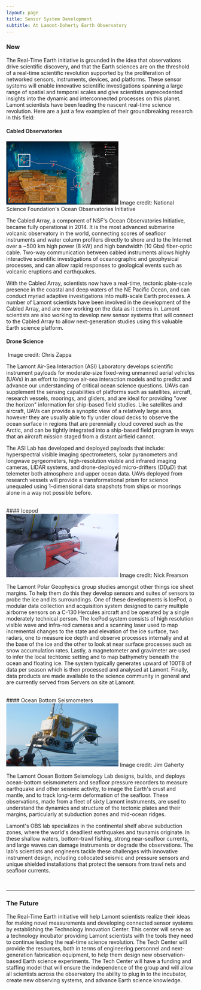```yaml
---
layout: page
title: Sensor System Development
subtitle: At Lamont-Doherty Earth Observatory
---
```


### Now

The Real-Time Earth initiative is grounded in the idea that observations drive scientific discovery, and that the Earth sciences are on the threshold of a real-time scientific revolution supported by the proliferation of networked sensors, instruments, devices, and platforms. These sensor systems will enable innovative scientific investigations spanning a large range of spatial and temporal scales and give scientists unprecedented insights into the dynamic and interconnected processes on this planet. Lamont scientists have been leading the nascent real-time science revolution. Here are a just a few examples of their groundbreaking research in this field:

#### Cabled Observatories

<div class="left_image_float">
  <img src="images/ooi.png" alt="" width="300">
  Image credit: National Science Foundation's Ocean Observatories Initiative
</div>

The Cabled Array, a component of NSF's Ocean Observatories Initiative, became fully operational in 2014. It is the most advanced submarine volcanic observatory in the world, connecting scores of seafloor instruments and water column profilers directly to shore and to the Internet over a ~500 km high power (8 kW) and high bandwidth (10 Gbs) fiber-optic cable. Two-way communication between cabled instruments allows highly interactive scientific investigations of oceanographic and geophysical processes, and can allow rapid responses to geological events such as volcanic eruptions and earthquakes.

With the Cabled Array, scientists now have a real-time, tectonic plate-scale presence in the coastal and deep waters of the NE Pacific Ocean, and can conduct myriad adaptive investigations into multi-scale Earth processes. A number of Lamont scientists have been involved in the development of the Cabled Array, and are now working on the data as it comes in. Lamont scientists are also working to develop new sensor systems that will connect to the Cabled Array to allow next-generation studies using this valuable Earth science platform.

#### Drone Science

<div class="left_image_float">
  <img src="images/drone2.png" alt="" width="300">
  Image credit: Chris Zappa
</div>

The Lamont Air-Sea Interaction (ASI) Laboratory develops scientific instrument payloads for moderate-size fixed-wing unmanned aerial vehicles (UAVs) in an effort to improve air-sea interaction models and to predict and advance our understanding of critical ocean science questions. UAVs can supplement the sensing capabilities of platforms such as satellites, aircraft, research vessels, moorings, and gliders, and are ideal for providing "over the horizon" information for ship-based field studies. Like satellites and aircraft, UAVs can provide a synoptic view of a relatively large area, however they are usually able to fly under cloud decks to observe the ocean surface in regions that are perennially cloud covered such as the Arctic, and can be tightly integrated into a ship-based field program in ways that an aircraft mission staged from a distant airfield cannot.

The ASI Lab has developed and deployed payloads that include: hyperspectral visible imaging spectrometers, solar pyranometers and longwave pyrgeometers, high-resolution visible and infrared imaging cameras, LIDAR systems, and drone-deployed micro-drifters (DDµD) that telemeter both atmosphere and upper ocean data. UAVs deployed from research vessels will provide a transformational prism for science unequaled using 1-dimensional data snapshots from ships or moorings alone in a way not possible before.

<br style="clear:both" />
#### Icepod

<div class="left_image_float">
  <img src="images/icepod2.jpg" alt="" width="300">
  Image credit: Nick Frearson
</div>

The Lamont Polar Geophysics group studies amongst other things ice sheet margins. To help them do this they develop sensors and suites of sensors to probe the ice and its surroundings. One of these developments is IcePod, a modular data collection and acquisition system designed to carry multiple airborne sensors on a C-130 Hercules aircraft and be operated by a single moderately technical person. The IcePod system consists of high resolution visible wave and infra-red cameras and a scanning laser used to map incremental changes to the state and elevation of the ice surface, two radars, one to measure ice depth and observe processes internally and at the base of the ice and the other to look at near surface processes such as snow accumulation rates. Lastly, a magnetometer and gravimeter are used to infer the local techtonic setting and to map bathymetry beneath the ocean and floating ice. The system typically generates upward of 100TB of data per season which is then processed and analysed at Lamont. Finally, data products are made available to the science community in general and are currently served from Servers on site at Lamont.

<br style="clear:both" />
#### Ocean Bottom Seismometers

<div class="left_image_float">
  <img src="images/obs.jpg" alt="" width="300">
  Image credit: Jim Gaherty
</div>

The Lamont Ocean Bottom Seismology Lab designs, builds, and deploys ocean-bottom seismometers and seafloor pressure recorders to measure earthquake and other seismic activity, to image the Earth's crust and mantle, and to track long-term deformation of the seafloor. These observations, made from a fleet of sixty Lamont instruments, are used to understand the dynamics and structure of the tectonic plates and their margins, particularly at subduction zones and mid-ocean ridges.

Lamont's OBS lab specializes in the continental shelf above subduction zones, where the world's deadliest earthquakes and tsunamis originate. In these shallow waters, bottom-trawl fishing, strong near-seafloor currents, and large waves can damage instruments or degrade the observations. The lab's scientists and engineers tackle these challenges with innovative instrument design, including collocated seismic and pressure sensors and unique shielded installations that protect the sensors from trawl nets and seafloor currents.

<br style="clear:both" />

******************

### The Future

The Real-Time Earth initiative will help Lamont scientists realize their ideas for making novel measurements and developing connected sensor systems by establishing the Technology Innovation Center. This center will serve as a technology incubator providing Lamont scientists with the tools they need to continue leading the real-time science revolution. The Tech Center will provide the resources, both in terms of engineering personnel and next-generation fabrication equipment, to help them design new observation-based Earth science experiments. The Tech Center will have a funding and staffing model that will ensure the independence of the group and will allow all scientists across the observatory the ability to plug in to the incubator, create new observing systems, and advance Earth science knowledge.
